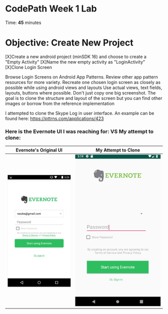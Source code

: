 # CodePath Week 1 Lab
Time: **45** minutes
# Objective: Create New Project
[X]Create a new android project (minSDK 16) and choose to create a "Empty Activity"
[X]Name the new empty activity as "LoginActivity"
[X]Clone Login Screen

Browse Login Screens on Android App Patterns. Review other app pattern resources for more variety.
Recreate one chosen login screen as closely as possible while using android views and layouts
Use actual views, text fields, layouts, buttons where possible. Don't just copy one big screenshot.
The goal is to clone the structure and layout of the screen but you can find other images or borrow from the reference implementation

I attempted to clone the Skype Log in user interface. An example can be found here:
https://pttrns.com/applications/423

### Here is the Evernote UI I was reaching for:             VS   My attempt to clone:

 Evernote's Original UI       |  My Attempt to Clone
:-------------------------:|:-------------------------:
![](https://github.com/SparXPrez/LoginLab/blob/master/sssss.PNG)  |  ![](https://github.com/SparXPrez/LoginLab/blob/master/Lab1.gif)





